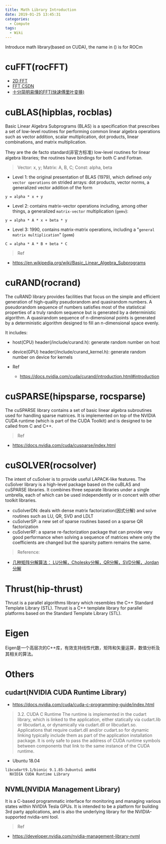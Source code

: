 ```yaml
---
title: Math Library Introduction
date: 2019-01-25 13:45:31
categories:
  - Compute
tags:
  - Wiki
---
```


Introduce math library(based on CUDA), the name in () is for ROCm

<!--more-->

# cuFFT(rocFFT)
* [2D FFT](http://www.360doc.com/content/10/1128/20/2226925_73234298.shtml)
* [FFT CSDN](https://blog.csdn.net/yinjianxiang/article/details/80317174)
* [十分简明易懂的FFT(快速傅里叶变换)](https://blog.csdn.net/enjoy_pascal/article/details/81478582)


# cuBLAS(hipblas, rocblas)

Basic Linear Algebra Subprograms (BLAS) is a specification that prescribes a set of low-level routines for performing common linear algebra operations such as vector addition, scalar multiplication, dot products, linear combinations, and matrix multiplication.

They are the de facto standard(非官方标准) low-level routines for linear algebra libraries; the routines have bindings for both C and Fortran.

> Vector: x, y; Matrix: A, B, C; Const: alpha, beta

* Level 1: the original presentation of BLAS (1979), which defined only `vector operations` on strided arrays: dot products, vector norms, a generalized vector addition of the form
```
y = alpha * x + y
```
* Level 2: contains matrix-vector operations including, among other things, a generalized `matrix-vector` multiplication (`gemv`):
```
y = alpha * A * x + beta * y
```
* Level 3: 1990, contains matrix-matrix operations, including a "`general matrix multiplication`" (`gemm`)
```
C = alpha * A * B + beta * C
```

> Ref
  * https://en.wikipedia.org/wiki/Basic_Linear_Algebra_Subprograms

# cuRAND(rocrand)

The cuRAND library provides facilities that focus on the simple and efficient generation of high-quality pseudorandom and quasirandom numbers. A pseudorandom sequence of numbers satisfies most of the statistical properties of a truly random sequence but is generated by a deterministic algorithm. A quasirandom sequence of n-dimensional points is generated by a deterministic algorithm designed to fill an n-dimensional space evenly.

It includes:
  * host(CPU) header(/include/curand.h): generate random number on host
  * device(GPU) header(/include/curand_kernel.h): generate random number on device for kernels

* Ref
  - https://docs.nvidia.com/cuda/curand/introduction.html#introduction

# cuSPARSE(hipsparse, rocsparse)
The cuSPARSE library contains a set of basic linear algebra subroutines used for handling sparse matrices.
It is implemented on top of the NVIDIA CUDA runtime (which is part of the CUDA Toolkit) and is designed to be called from C and C++.

> Ref
  * https://docs.nvidia.com/cuda/cusparse/index.html

# cuSOLVER(rocsolver)

The intent of cuSolver is to provide useful LAPACK-like features.
The cuSolver library is a high-level package based on the cuBLAS and cuSPARSE libraries. It combines three separate libraries under a single umbrella, each of which can be used independently or in concert with other toolkit libraries.

* cuSolverDN: deals with dense matrix factorization(因式分解) and solve routines such as LU, QR, SVD and LDLT
* cuSolverSP: a new set of sparse routines based on a sparse QR factorization
* cuSolverRF: a sparse re-factorization package that can provide very good performance when solving a sequence of matrices where only the coefficients are changed but the sparsity pattern remains the same.

> Reference:
  - [几种矩阵分解算法： LU分解，Cholesky分解，QR分解，SVD分解，Jordan分解](https://blog.csdn.net/mucai1/article/details/85242098)


# Thrust(hip-thrust)

Thrust is a parallel algorithms library which resembles the C++ Standard Template Library (STL).
Thrust is a C++ template library for parallel platforms based on the Standard Template Library (STL).

# Eigen

Eigen是一个高层次的C++库，有效支持线性代数，矩阵和矢量运算，数值分析及其相关的算法。

# Others
## cudart(NVIDIA CUDA Runtime Library)

* https://docs.nvidia.com/cuda/cuda-c-programming-guide/index.html
>  3.2. CUDA C Runtime
>  The runtime is implemented in the cudart library, which is linked to the application, either statically via cudart.lib or libcudart.a, or dynamically via cudart.dll or libcudart.so. Applications that require cudart.dll and/or cudart.so for dynamic linking typically include them as part of the application installation package. It is only safe to pass the address of CUDA runtime symbols between components that link to the same instance of the CUDA runtime.

* Ubuntu 18.04
```
libcudart9.1/bionic 9.1.85-3ubuntu1 amd64
  NVIDIA CUDA Runtime Library
```

## NVML(NVIDIA Management Library)
It is a C-based programmatic interface for monitoring and managing various states within NVIDIA Tesla GPUs.
It is intended to be a platform for building 3rd party applications, and is also the underlying library for the NVIDIA-supported nvidia-smi tool.

> Ref
  * https://developer.nvidia.com/nvidia-management-library-nvml
